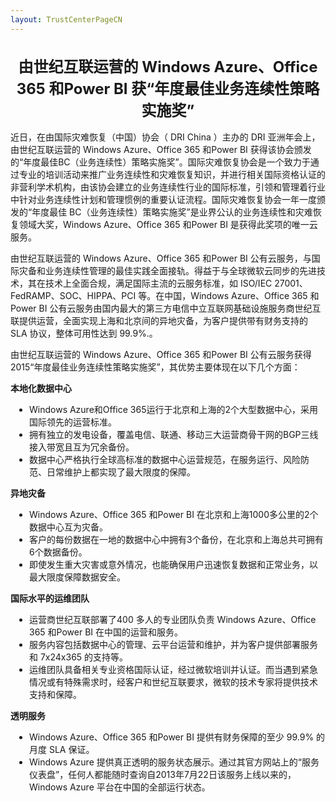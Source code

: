 ```yaml
---
layout: TrustCenterPageCN
---
```

<div class="row-fluid">
   <div class="span">
      <div>
         <div class="row-fluid grid-container mscom-grid-container subpageBody noBottomBorder" data-view4="2" data-view3="2" data-view2="2" data-view1="1" data-cols="2">
             <h1 style="font-size:24px; text-align:center;"><strong>由世纪互联运营的 Windows Azure、Office 365 和Power BI 获“年度最佳业务连续性策略实施奖”</strong></h1>
             <p>近日，在由国际灾难恢复（中国）协会（ DRI China ）主办的 DRI 亚洲年会上，由世纪互联运营的 Windows Azure、Office 365 和Power BI 获得该协会颁发的“年度最佳BC（业务连续性）策略实施奖”。国际灾难恢复协会是一个致力于通过专业的培训活动来推广业务连续性和灾难恢复知识，并进行相关国际资格认证的非营利学术机构，由该协会建立的业务连续性行业的国际标准，引领和管理着行业中针对业务连续性计划和管理惯例的重要认证流程。国际灾难恢复协会一年一度颁发的“年度最佳 BC（业务连续性）策略实施奖”是业界公认的业务连续性和灾难恢复领域大奖，Windows Azure、Office 365 和Power BI 是获得此奖项的唯一云服务。</p>
             <p>由世纪互联运营的 Windows Azure、Office 365 和Power BI 公有云服务，与国际灾备和业务连续性管理的最佳实践全面接轨。得益于与全球微软云同步的先进技术，其在技术上全面合规，满足国际主流的云服务标准，如 ISO/IEC 27001、FedRAMP、SOC、HIPPA、PCI 等。在中国，Windows Azure、Office 365 和Power BI 公有云服务由国内最大的第三方电信中立互联网基础设施服务商世纪互联提供运营，全面实现上海和北京间的异地灾备，为客户提供带有财务支持的 SLA 协议，整体可用性达到 99.9%.。 </p>
             <p>由世纪互联运营的 Windows Azure、Office 365 和Power BI 公有云服务获得 2015“年度最佳业务连续性策略实施奖”，其优势主要体现在以下几个方面：</p>
             <p><strong>本地化数据中心</strong></p>
             <ul style="list-style:inherit;padding-left:30px;">
                <li>Windows Azure和Office 365运行于北京和上海的2个大型数据中心，采用国际领先的运营标准。</li>
                <li>拥有独立的发电设备，覆盖电信、联通、移动三大运营商骨干网的BGP三线接入带宽且互为冗余备份。</li>
                <li>数据中心严格执行全球高标准的数据中心运营规范，在服务运行、风险防范、日常维护上都实现了最大限度的保障。 </li>
             </ul>
             <p><strong>异地灾备</strong></p>
             <ul style="list-style:inherit;padding-left:30px;">
                <li>Windows Azure、Office 365 和Power BI 在北京和上海1000多公里的2个数据中心互为灾备。</li>
                <li>客户的每份数据在一地的数据中心中拥有3个备份，在北京和上海总共可拥有6个数据备份。</li>
                <li>即使发生重大灾害或意外情况，也能确保用户迅速恢复数据和正常业务，以最大限度保障数据安全。</li>
             </ul>
             <p><strong>国际水平的运维团队</strong></p>
             <ul style="list-style:inherit;padding-left:30px;">
                <li>运营商世纪互联部署了400 多人的专业团队负责 Windows Azure、Office 365 和Power BI 在中国的运营和服务。</li>
                <li>服务内容包括数据中心的管理、云平台运营和维护，并为客户提供部署服务和 7x24x365 的支持等。</li>
                <li>运维团队具备相关专业资格国际认证，经过微软培训并认证。而当遇到紧急情况或有特殊需求时，经客户和世纪互联要求，微软的技术专家将提供技术支持和保障。 </li>
             </ul>
             <p><strong>透明服务</strong></p>
             <ul style="list-style:inherit;padding-left:30px;">
                <li>Windows Azure、Office 365 和Power BI 提供有财务保障的至少 99.9% 的月度 SLA 保证。</li>
                <li>Windows Azure 提供真正透明的服务状态展示。通过其官方网站上的“服务仪表盘”，任何人都能随时查询自2013年7月22日该服务上线以来的，Windows Azure 平台在中国的全部运行状态。</li>
             </ul>
         </div>
      </div>
   </div>
</div>
<div class="row-fluid" data-view4="1" data-view3="1" data-view2="1" data-view1="1" data-cols="1">
   <div class="span bp0-col-1-1 bp1-col-1-1 bp2-col-1-1 bp3-col-1-1"></div>
</div>
